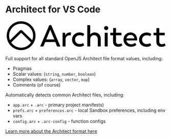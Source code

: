 # Architect for VS Code

<p align=center><img src="https://github.com/architect/vscode-extension/raw/main/assets/architect-logo-black-white-outline-transparent.png?raw=true" width=500></p>

Full support for all standard OpenJS Architect file format values, including:

- Pragmas
- Scalar values: (`string`, `number`, `boolean`)
- Complex values: (`array`, `vector`, `map`)
- Comments (of course)

Automatically detects common Architect files, including:

- `app.arc` + `.arc` - primary project manifests)
- `prefs.arc` + `preferences.arc` - local Sandbox preferences, including env vars
- `config.arc` + `.arc-config` - function configs

[Learn more about the Architect format here](https://arc.codes/docs/en/guides/get-started/project-layout)
